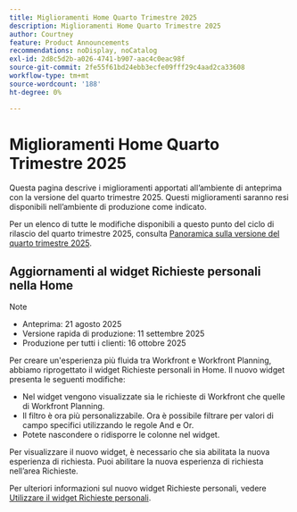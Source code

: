 ```yaml
---
title: Miglioramenti Home Quarto Trimestre 2025
description: Miglioramenti Home Quarto Trimestre 2025
author: Courtney
feature: Product Announcements
recommendations: noDisplay, noCatalog
exl-id: 2d8c5d2b-a026-4741-b907-aac4c0eac98f
source-git-commit: 2fe55f61bd24ebb3ecfe09fff29c4aad2ca33608
workflow-type: tm+mt
source-wordcount: '188'
ht-degree: 0%

---
```


# Miglioramenti Home Quarto Trimestre 2025

Questa pagina descrive i miglioramenti apportati all’ambiente di anteprima con la versione del quarto trimestre 2025. Questi miglioramenti saranno resi disponibili nell’ambiente di produzione come indicato.

Per un elenco di tutte le modifiche disponibili a questo punto del ciclo di rilascio del quarto trimestre 2025, consulta [Panoramica sulla versione del quarto trimestre 2025](/help/quicksilver/product-announcements/product-releases/25-q4-release-activity/25-q4-release-overview.md).

## Aggiornamenti al widget Richieste personali nella Home

>[!NOTE]
>
>* Anteprima: 21 agosto 2025
>* Versione rapida di produzione: 11 settembre 2025
>* Produzione per tutti i clienti: 16 ottobre 2025

Per creare un&#39;esperienza più fluida tra Workfront e Workfront Planning, abbiamo riprogettato il widget Richieste personali in Home. Il nuovo widget presenta le seguenti modifiche:

* Nel widget vengono visualizzate sia le richieste di Workfront che quelle di Workfront Planning.
* Il filtro è ora più personalizzabile. Ora è possibile filtrare per valori di campo specifici utilizzando le regole And e Or.
* Potete nascondere o ridisporre le colonne nel widget.

Per visualizzare il nuovo widget, è necessario che sia abilitata la nuova esperienza di richiesta. Puoi abilitare la nuova esperienza di richiesta nell’area Richieste.

Per ulteriori informazioni sul nuovo widget Richieste personali, vedere [Utilizzare il widget Richieste personali](/help/quicksilver/workfront-basics/using-home/using-the-home-area/my-requests-widget.md).
